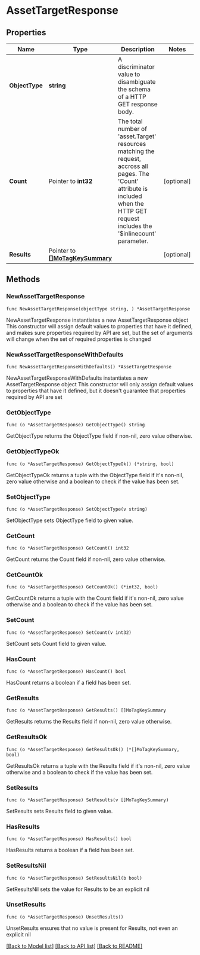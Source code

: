 # AssetTargetResponse

## Properties

Name | Type | Description | Notes
------------ | ------------- | ------------- | -------------
**ObjectType** | **string** | A discriminator value to disambiguate the schema of a HTTP GET response body. | 
**Count** | Pointer to **int32** | The total number of &#39;asset.Target&#39; resources matching the request, accross all pages. The &#39;Count&#39; attribute is included when the HTTP GET request includes the &#39;$inlinecount&#39; parameter. | [optional] 
**Results** | Pointer to [**[]MoTagKeySummary**](MoTagKeySummary.md) |  | [optional] 

## Methods

### NewAssetTargetResponse

`func NewAssetTargetResponse(objectType string, ) *AssetTargetResponse`

NewAssetTargetResponse instantiates a new AssetTargetResponse object
This constructor will assign default values to properties that have it defined,
and makes sure properties required by API are set, but the set of arguments
will change when the set of required properties is changed

### NewAssetTargetResponseWithDefaults

`func NewAssetTargetResponseWithDefaults() *AssetTargetResponse`

NewAssetTargetResponseWithDefaults instantiates a new AssetTargetResponse object
This constructor will only assign default values to properties that have it defined,
but it doesn't guarantee that properties required by API are set

### GetObjectType

`func (o *AssetTargetResponse) GetObjectType() string`

GetObjectType returns the ObjectType field if non-nil, zero value otherwise.

### GetObjectTypeOk

`func (o *AssetTargetResponse) GetObjectTypeOk() (*string, bool)`

GetObjectTypeOk returns a tuple with the ObjectType field if it's non-nil, zero value otherwise
and a boolean to check if the value has been set.

### SetObjectType

`func (o *AssetTargetResponse) SetObjectType(v string)`

SetObjectType sets ObjectType field to given value.


### GetCount

`func (o *AssetTargetResponse) GetCount() int32`

GetCount returns the Count field if non-nil, zero value otherwise.

### GetCountOk

`func (o *AssetTargetResponse) GetCountOk() (*int32, bool)`

GetCountOk returns a tuple with the Count field if it's non-nil, zero value otherwise
and a boolean to check if the value has been set.

### SetCount

`func (o *AssetTargetResponse) SetCount(v int32)`

SetCount sets Count field to given value.

### HasCount

`func (o *AssetTargetResponse) HasCount() bool`

HasCount returns a boolean if a field has been set.

### GetResults

`func (o *AssetTargetResponse) GetResults() []MoTagKeySummary`

GetResults returns the Results field if non-nil, zero value otherwise.

### GetResultsOk

`func (o *AssetTargetResponse) GetResultsOk() (*[]MoTagKeySummary, bool)`

GetResultsOk returns a tuple with the Results field if it's non-nil, zero value otherwise
and a boolean to check if the value has been set.

### SetResults

`func (o *AssetTargetResponse) SetResults(v []MoTagKeySummary)`

SetResults sets Results field to given value.

### HasResults

`func (o *AssetTargetResponse) HasResults() bool`

HasResults returns a boolean if a field has been set.

### SetResultsNil

`func (o *AssetTargetResponse) SetResultsNil(b bool)`

 SetResultsNil sets the value for Results to be an explicit nil

### UnsetResults
`func (o *AssetTargetResponse) UnsetResults()`

UnsetResults ensures that no value is present for Results, not even an explicit nil

[[Back to Model list]](../README.md#documentation-for-models) [[Back to API list]](../README.md#documentation-for-api-endpoints) [[Back to README]](../README.md)


